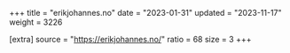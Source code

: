 +++
title = "erikjohannes.no"
date = "2023-01-31"
updated = "2023-11-17"
weight = 3226

[extra]
source = "https://erikjohannes.no/"
ratio = 68
size = 3
+++
